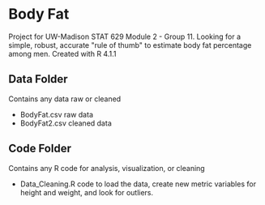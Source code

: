 # Body Fat
Project for UW-Madison STAT 629 Module 2 - Group 11. 
Looking for a simple, robust, accurate "rule of thumb" to estimate body fat percentage among men. 
Created with R 4.1.1

## Data Folder
Contains any data raw or cleaned
- BodyFat.csv raw data
- BodyFat2.csv cleaned data

## Code Folder
Contains any R code for analysis, visualization, or cleaning
- Data_Cleaning.R code to load the data, create new metric variables for height and weight, and look for outliers.
